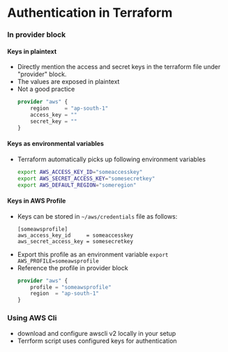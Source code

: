 # Authentication in Terraform
### In provider block
#### Keys in plaintext
- Directly mention the access and secret keys in the terraform file under "provider" block.
- The values are exposed in plaintext
- Not a good practice
    ```terraform
    provider "aws" {
        region     = "ap-south-1"
        access_key = ""
        secret_key = ""
    }
    ```
#### Keys as environmental variables
- Terraform automatically picks up following environment variables
    ```bash
    export AWS_ACCESS_KEY_ID="someaccesskey"
    export AWS_SECRET_ACCESS_KEY="somesecretkey"
    export AWS_DEFAULT_REGION="someregion"
    ```
#### Keys in AWS Profile
- Keys can be stored in `~/aws/credentials` file as follows:
    ```
    [someawsprofile]
    aws_access_key_id     = someaccesskey
    aws_secret_access_key = somesecretkey
    ```
- Export this profile as an environment variable `export AWS_PROFILE=someawsprofile`
- Reference the profile in provider block
    ```terraform
    provider "aws" {
        profile = "someawsprofile"
        region  = "ap-south-1"
    }
    ```

### Using AWS Cli
- download and configure awscli v2 locally in your setup
- Terrform script uses configured keys for authentication